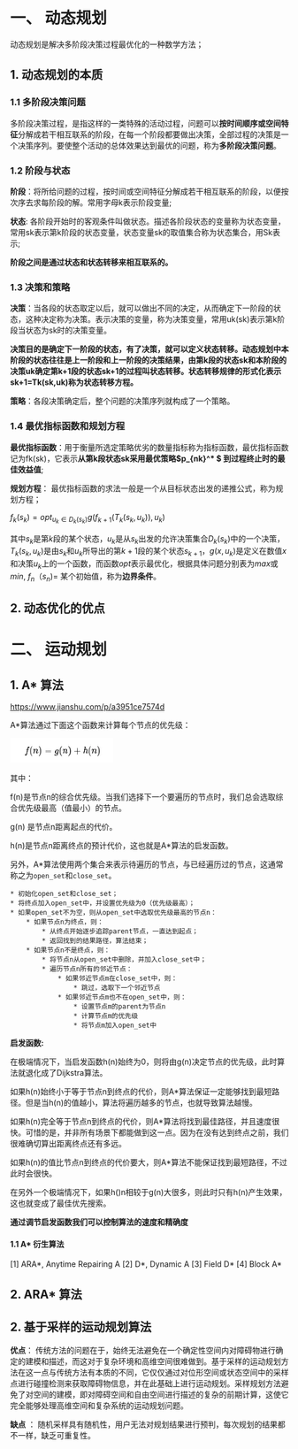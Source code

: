 # 一、 动态规划

动态规划是解决多阶段决策过程最优化的一种数学方法；

## 1. 动态规划的本质
### 1.1 多阶段决策问题

多阶段决策过程，是指这样的一类特殊的活动过程，问题可以**按时间顺序或空间特征**分解成若干相互联系的阶段，在每一个阶段都要做出决策，全部过程的决策是一个决策序列。要使整个活动的总体效果达到最优的问题，称为**多阶段决策问题**。

### 1.2 阶段与状态

**阶段**：将所给问题的过程，按时间或空间特征分解成若干相互联系的阶段，以便按次序去求每阶段的解。常用字母k表示阶段变量;

**状态**: 各阶段开始时的客观条件叫做状态。描述各阶段状态的变量称为状态变量，常用sk表示第k阶段的状态变量，状态变量sk的取值集合称为状态集合，用Sk表示;

**阶段之间是通过状态和状态转移来相互联系的。**

### 1.3 决策和策略

**决策**：当各段的状态取定以后，就可以做出不同的决定，从而确定下一阶段的状态，这种决定称为决策。表示决策的变量，称为决策变量，常用uk(sk)表示第k阶段当状态为sk时的决策变量。

**决策目的是确定下一阶段的状态，有了决策，就可以定义状态转移。动态规划中本阶段的状态往往是上一阶段和上一阶段的决策结果，由第k段的状态sk和本阶段的决策uk确定第k+1段的状态sk+1的过程叫状态转移。状态转移规律的形式化表示sk+1=Tk(sk,uk)称为状态转移方程。**

**策略**：各段决策确定后，整个问题的决策序列就构成了一个策略。

### 1.4 最优指标函数和规划方程

**最优指标函数**：用于衡量所选定策略优劣的数量指标称为指标函数，最优指标函数记为fk(sk)，它表示**从第k段状态sk采用最优策略$p_{nk}^* $ 到过程终止时的最佳效益值**;

**规划方程**： 最优指标函数的求法一般是一个从目标状态出发的递推公式，称为规划方程；

$f_k(s_k) = opt_{u_k\in D_k(s_k)}g(f_{k+1}(T_k(s_k,u_k)),u_k)$

其中$s_k$是第$k$段的某个状态，$u_k$是从$s_k$出发的允许决策集合$D_k(s_k)$中的一个决策，$T_k(s_k,u_k)$是由$s_k$和$u_k$所导出的第$k+1$段的某个状态$s_{k+1}$，$g(x,u_k)$是定义在数值$x$和决策$u_k$上的一个函数，而函数$opt$表示最优化，根据具体问题分别表为$max$或$min$, $f_n（s_n) =$ 某个初始值，称为**边界条件**。














## 2. 动态优化的优点

# 二、 运动规划

## 1. A* 算法

https://www.jianshu.com/p/a3951ce7574d

A*算法通过下面这个函数来计算每个节点的优先级：

![](assets/markdown-img-paste-20190927213417164.png)

其中：

f(n)是节点n的综合优先级。当我们选择下一个要遍历的节点时，我们总会选取综合优先级最高（值最小）的节点。

g(n) 是节点n距离起点的代价。

h(n)是节点n距离终点的预计代价，这也就是A*算法的启发函数。

另外，A*算法使用两个集合来表示待遍历的节点，与已经遍历过的节点，这通常称之为``open_set``和``close_set``。

````
* 初始化open_set和close_set；
* 将终点加入open_set中，并设置优先级为0（优先级最高）；
* 如果open_set不为空，则从open_set中选取优先级最高的节点n：
    * 如果节点n为终点，则：
        * 从终点开始逐步追踪parent节点，一直达到起点；
        * 返回找到的结果路径，算法结束；
    * 如果节点n不是终点，则：
        * 将节点n从open_set中删除，并加入close_set中；
        * 遍历节点n所有的邻近节点：
            * 如果邻近节点m在close_set中，则：
                * 跳过，选取下一个邻近节点
            * 如果邻近节点m也不在open_set中，则：
                * 设置节点m的parent为节点n
                * 计算节点m的优先级
                * 将节点m加入open_set中
````

**启发函数:**

在极端情况下，当启发函数h(n)始终为0，则将由g(n)决定节点的优先级，此时算法就退化成了Dijkstra算法。

如果h(n)始终小于等于节点n到终点的代价，则A*算法保证一定能够找到最短路径。但是当h(n)的值越小，算法将遍历越多的节点，也就导致算法越慢。

如果h(n)完全等于节点n到终点的代价，则A*算法将找到最佳路径，并且速度很快。可惜的是，并非所有场景下都能做到这一点。因为在没有达到终点之前，我们很难确切算出距离终点还有多远。

如果h(n)的值比节点n到终点的代价要大，则A*算法不能保证找到最短路径，不过此时会很快。

在另外一个极端情况下，如果h()n相较于g(n)大很多，则此时只有h(n)产生效果，这也就变成了最佳优先搜索。

**通过调节启发函数我们可以控制算法的速度和精确度**

#### 1.1 A* 衍生算法

[1] ARA*, Anytime Repairing A
[2] D*, Dynamic A
[3] Field D*
[4] Block A*

## 2. ARA* 算法


## 2. 基于采样的运动规划算法

**优点**： 传统方法的问题在于，始终无法避免在一个确定性空间内对障碍物进行确定的建模和描述，而这对于复杂环境和高维空间很难做到。基于采样的运动规划方法在这一点与传统方法有本质的不同，它仅仅通过对位形空间或状态空间中的采样点进行碰撞检测来获取障碍物信息，并在此基础上进行运动规划。采样规划方法避免了对空间的建模，即对障碍空间和自由空间进行描述的复杂的前期计算，这使它完全能够处理高维空间和复杂系统的运动规划问题。

**缺点** ： 随机采样具有随机性，用户无法对规划结果进行预判，每次规划的结果都不一样，缺乏可重复性。
